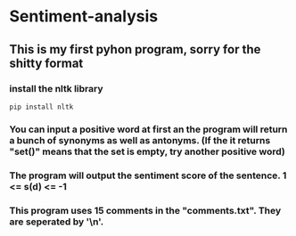 # Sentiment-analysis
## This is my first pyhon program, sorry for the shitty format
### install the nltk library
``` pip install nltk ```
### You can input a positive word at first an the program will return a bunch of synonyms as well as antonyms. (If the it returns "set()" means that the set is empty, try another positive word)
### The program will output the sentiment score of the sentence. 1 <= s(d) <= -1
### This program uses 15 comments in the "comments.txt". They are seperated by '\n'.  
